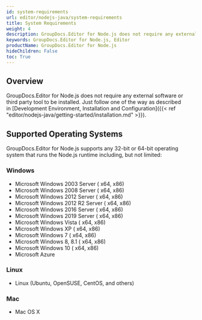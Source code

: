 ```yaml
---
id: system-requirements
url: editor/nodejs-java/system-requirements
title: System Requirements
weight: 4
description: GroupDocs.Editor for Node.js does not require any external software or third party tool to be installed.
keywords: GroupDocs.Editor for Node.js, Editor
productName: GroupDocs.Editor for Node.js
hideChildren: False
toc: True
---
```

## Overview

GroupDocs.Editor for Node.js does not require any external software or third party tool to be installed. Just follow one of the way as described in [Development Environment, Installation and Configuration]({{< ref "editor/nodejs-java/getting-started/installation.md" >}}).

## Supported Operating Systems

GroupDocs.Editor for Node.js supports any 32-bit or 64-bit operating system that runs the Node.js runtime including, but not limited:

### Windows

* Microsoft Windows 2003 Server ( x64, x86)
* Microsoft Windows 2008 Server ( x64, x86)
* Microsoft Windows 2012 Server ( x64, x86)
* Microsoft Windows 2012 R2 Server ( x64, x86)
* Microsoft Windows 2016 Server ( x64, x86)
* Microsoft Windows 2019 Server ( x64, x86)
* Microsoft Windows Vista ( x64, x86)
* Microsoft Windows XP ( x64, x86)
* Microsoft Windows 7 ( x64, x86)
* Microsoft Windows 8, 8.1 ( x64, x86)
* Microsoft Windows 10 ( x64, x86)
* Microsoft Azure

### Linux

* Linux (Ubuntu, OpenSUSE, CentOS, and others)

### Mac

* Mac OS X

